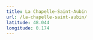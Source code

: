 ```yaml
---
title: La Chapelle-Saint-Aubin
url: /la-chapelle-saint-aubin/
latitude: 48.044
longitude: 0.174
---
```

